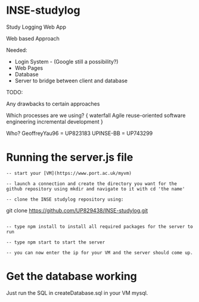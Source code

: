 # INSE-studylog

Study Logging Web App

Web based Approach

Needed:
  * Login System - (Google still a possibility?)
  * Web Pages
  * Database
  * Server to bridge between client and database

TODO:

Any drawbacks to certain approaches


Which processes are we using? {
  waterfall
  Agile
  reuse-oriented software engineering
  incremental development
}

Who?
GeoffreyYau96 = UP823183
UPINSE-BB = UP743299

# Running the server.js file

```
-- start your [VM](https://www.port.ac.uk/myvm)

-- launch a connection and create the directory you want for the github repository using mkdir and navigate to it with cd 'the name'

-- clone the INSE studylog repository using:
```
git clone https://github.com/UP829438/INSE-studylog.git
```

-- type npm install to install all required packages for the server to run

-- type npm start to start the server

-- you can now enter the ip for your VM and the server should come up.

```
# Get the database working

Just run the SQL in createDatabase.sql in your VM mysql.

